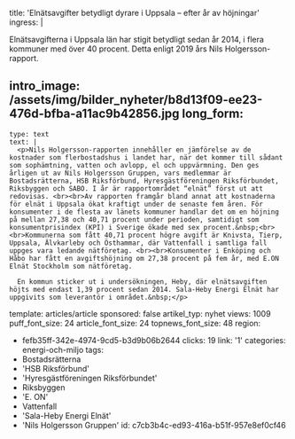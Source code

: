 title: 'Elnätsavgifter betydligt dyrare i Uppsala – efter år av höjningar'
ingress: |
  <p>Elnätsavgifterna i Uppsala län har stigit betydligt sedan år 2014, i flera kommuner med över 40 procent. Detta enligt 2019 års Nils Holgersson-rapport.
  </p>
  
intro_image: /assets/img/bilder_nyheter/b8d13f09-ee23-476d-bfba-a11ac9b42856.jpg
long_form:
  -
    type: text
    text: |
      <p>Nils Holgersson-rapporten innehåller en jämförelse av de kostnader som flerbostadshus i landet har, när det kommer till sådant som sophämtning, vatten och avlopp, el och uppvärmning. Den ges årligen ut av Nils Holgersson Gruppen, vars medlemmar är Bostadsrätterna, HSB Riksförbund, Hyresgästföreningen Riksförbundet, Riksbyggen och SABO. I år är rapportområdet “elnät” först ut att redovisas. <br><br>Av rapporten framgår bland annat att kostnaderna för elnät i Uppsala ökat kraftigt under de senaste fem åren. För konsumenter i de flesta av länets kommuner handlar det om en höjning på mellan 27,38 och 40,71 procent under perioden, samtidigt som konsumentprisindex (KPI) i Sverige ökade med sex procent.&nbsp;<br><br>Kommunerna som fått 40,71 procent högre avgift är Knivsta, Tierp, Uppsala, Älvkarleby och Östhammar, där Vattenfall i samtliga fall uppges vara ledande nätföretag. <br><br>Konsumenter i Enköping och Håbo har fått en avgiftshöjning om 27,38 procent på fem år, med E.ON Elnät Stockholm som nätföretag. 
      
      En kommun sticker ut i undersökningen, Heby, där elnätsavgiften höjts med endast 1,39 procent sedan 2014. Sala-Heby Energi Elnät har uppgivits som leverantör i området.&nbsp;</p>
      
template: articles/article
sponsored: false
artikel_typ: nyhet
views: 1009
puff_font_size: 24
article_font_size: 24
topnews_font_size: 48
region:
  - fefb35ff-342e-4974-9cd5-b3d9b06b2644
clicks: 19
link: '1'
categories: energi-och-miljo
tags:
  - Bostadsrätterna
  - 'HSB Riksförbund'
  - 'Hyresgästföreningen Riksförbundet'
  - Riksbyggen
  - 'E. ON'
  - Vattenfall
  - 'Sala-Heby Energi Elnät'
  - 'Nils Holgersson Gruppen'
id: c7cb3b4c-ed93-416a-b51f-957e8ef0cf46
